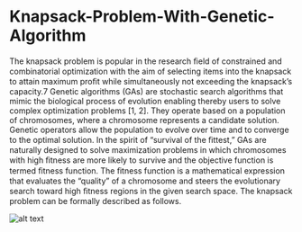# Knapsack-Problem-With-Genetic-Algorithm
The knapsack problem is popular in the research ﬁeld of constrained and combinatorial optimization with the aim of selecting 
items into the knapsack to attain maximum proﬁt while simultaneously not exceeding the knapsack’s capacity.7
Genetic algorithms (GAs) are stochastic search algorithms that mimic the biological process of evolution enabling
thereby users to solve complex optimization problems [1, 2]. They operate based on a population of chromosomes, where a chromosome represents a candidate solution. Genetic operators allow the population to evolve over time and to converge to the optimal solution. In the spirit of “survival of the ﬁttest,” GAs are naturally designed to solve maximization problems in which chromosomes with high ﬁtness are more likely to survive and the objective function is termed ﬁtness function. The ﬁtness function is a mathematical expression
that evaluates the “quality” of a chromosome and steers the evolutionary search toward high ﬁtness regions in the given search space.
The knapsack problem can be formally described as follows.

![alt text](http://www.dataminingapps.com/wp-content/uploads/2017/03/Capture3.png)
